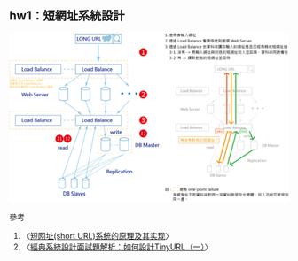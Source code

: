 ## hw1：短網址系統設計
![](./img/short_url.png)

參考
1. 〈[短网址(short URL)系统的原理及其实现](https://hufangyun.com/2017/short-url/)〉
2. 〈[經典系統設計面試題解析：如何設計TinyURL（一）](https://www.twblogs.net/a/5db35e84bd9eee310ee68793)〉